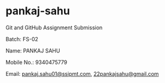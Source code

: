 # pankaj-sahu

Git and GitHub Assignment Submission

Batch: FS-02

Name: PANKAJ SAHU

Mobile No.: 9340475779

Email: pankaj.sahu01@ssipmt.com, 22pankajsahu@gmail.com
